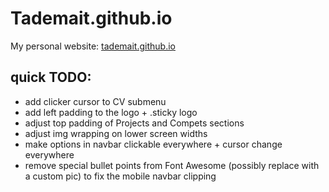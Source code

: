 # Tademait.github.io
My personal website: [tademait.github.io](https://tademait.github.io)

## quick TODO:

+ add clicker cursor to CV submenu
+ add left padding to the logo + .sticky logo
+ adjust top padding of Projects and Compets sections
+ adjust img wrapping on lower screen widths
+ make options in navbar clickable everywhere + cursor change everywhere
+ remove special bullet points from Font Awesome (possibly replace with a custom pic) to fix the mobile navbar clipping
